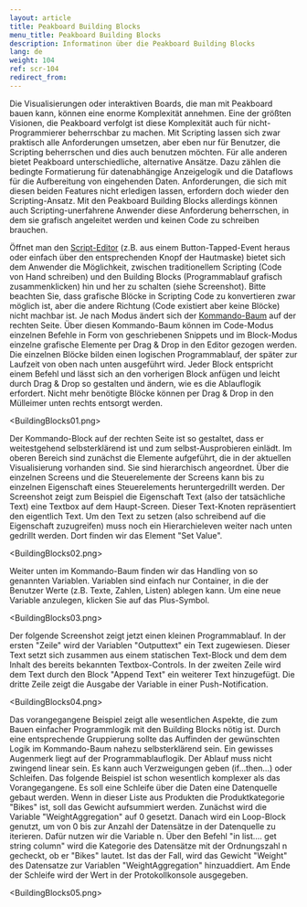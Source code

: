 ```yaml
---
layout: article
title: Peakboard Building Blocks
menu_title: Peakboard Building Blocks
description: Informatinon über die Peakboard Building Blocks
lang: de
weight: 104
ref: scr-104
redirect_from:
---
```


Die Visualisierungen oder interaktiven Boards, die man mit Peakboard bauen kann, können eine enorme Komplexität annehmen. 
Eine der größten Visionen, die Peakboard verfolgt ist diese Komplexität auch für nicht-Programmierer beherrschbar zu machen. 
Mit Scripting lassen sich zwar praktisch alle Anforderungen umsetzen, aber eben nur für Benutzer, die Scripting beherrschen und dies auch benutzen möchten. 
Für alle anderen bietet Peakboard unterschiedliche, alternative Ansätze. 
Dazu zählen die bedingte Formatierung für datenabhängige Anzeigelogik und die Dataflows für die Aufbereitung von eingehenden Daten. 
Anforderungen, die sich mit diesen beiden Features nicht erledigen lassen, erfordern doch wieder den Scripting-Ansatz. 
Mit den Peakboard Building Blocks allerdings können auch Scripting-unerfahrene Anwender diese Anforderung beherrschen, in dem sie grafisch angeleitet werden und keinen Code zu schreiben brauchen.

Öffnet man den [Script-Editor](/scripting/de-script-editor.html) (z.B. aus einem Button-Tapped-Event heraus oder einfach über den entsprechenden Knopf der Hautmaske) bietet sich dem Anwender die Möglichkeit, zwischen traditionellem Scripting (Code von Hand schreiben) und den Building Blocks (Programmablauf grafisch zusammenklicken) hin und her zu schalten (siehe Screenshot). 
Bitte beachten Sie, dass grafische Blöcke in Scripting Code zu konvertieren zwar möglich ist, aber die andere Richtung (Code existiert aber keine Blöcke) nicht machbar ist. 
Je nach Modus ändert sich der [Kommando-Baum](/scripting/de-script-tree.html) auf der rechten Seite. 
Über diesen Kommando-Baum können im Code-Modus einzelnen Befehle in Form von geschriebenen Snippets und im Block-Modus einzelne grafische Elemente per Drag & Drop in den Editor gezogen werden.
Die einzelnen Blöcke bilden einen logischen Programmablauf, der später zur Laufzeit von oben nach unten ausgeführt wird. 
Jeder Block entspricht einem Befehl und lässt sich an den vorherigen Block anfügen und leicht durch Drag & Drop so gestalten und ändern, wie es die Ablauflogik erfordert. 
Nicht mehr benötigte Blöcke können per Drag & Drop in den Mülleimer unten rechts entsorgt werden.

<BuildingBlocks01.png>

Der Kommando-Block auf der rechten Seite ist so gestaltet, dass er weitestgehend selbsterklärend ist und zum selbst-Ausprobieren einlädt. 
Im oberen Bereich sind zunächst die Elemente aufgeführt, die in der aktuellen Visualisierung vorhanden sind. 
Sie sind hierarchisch angeordnet. 
Über die einzelnen Screens und die Steuerelemente der Screens kann bis zu einzelnen Eigenschaft eines Steuerelements heruntergedrillt werden. 
Der Screenshot zeigt zum Beispiel die Eigenschaft Text (also der tatsächliche Text) eine Textbox auf dem Haupt-Screen. 
Dieser Text-Knoten repräsentiert den eigentlich Text. 
Um den Text zu setzen (also schreibend auf die Eigenschaft zuzugreifen) muss noch ein Hierarchieleven weiter nach unten gedrillt werden. 
Dort finden wir das Element "Set Value".

<BuildingBlocks02.png>

Weiter unten im Kommando-Baum finden wir das Handling von so genannten Variablen. 
Variablen sind einfach nur Container, in die der Benutzer Werte (z.B. Texte, Zahlen, Listen) ablegen kann. 
Um eine neue Variable anzulegen, klicken Sie auf das Plus-Symbol.

<BuildingBlocks03.png>

Der folgende Screenshot zeigt jetzt einen kleinen Programmablauf. 
In der ersten "Zeile" wird der Variablen "Outputtext" ein Text zugewiesen. 
Dieser Text setzt sich zusammen aus einem statischen Text-Block und dem dem Inhalt des bereits bekannten Textbox-Controls. 
In der zweiten Zeile wird dem Text durch den Block "Append Text" ein weiterer Text hinzugefügt. 
Die dritte Zeile zeigt die Ausgabe der Variable in einer Push-Notification.

<BuildingBlocks04.png>

Das vorangegangene Beispiel zeigt alle wesentlichen Aspekte, die zum Bauen einfacher Programmlogik mit den Building Blocks nötig ist. 
Durch eine entsprechende Gruppierung sollte das Auffinden der gewünschten Logik im Kommando-Baum nahezu selbsterklärend sein. 
Ein gewisses Augenmerk liegt auf der Programmablauflogik. 
Der Ablauf muss nicht zwingend linear sein. 
Es kann auch Verzweigungen geben (if...then...) oder Schleifen. 
Das folgende Beispiel ist schon wesentlich komplexer als das Vorangegangene. 
Es soll eine Schleife über die Daten eine Datenquelle gebaut werden. 
Wenn in dieser Liste aus Produkten die Produktkategorie "Bikes" ist, soll das Gewicht aufsummiert werden. 
Zunächst wird die Variable "WeightAggregation" auf 0 gesetzt. 
Danach wird ein Loop-Block genutzt, um von 0 bis zur Anzahl der Datensätze in der Datenquelle zu iterieren. 
Dafür nutzen wir die Variable n. 
Über den Befehl "in list.... get string column" wird die Kategorie des Datensätze mit der Ordnungszahl n gecheckt, ob er "Bikes" lautet. 
Ist das der Fall, wird das Gewicht "Weight" des Datensatze zur Variablen "WeightAggregation" hinzuaddiert. 
Am Ende der Schleife wird der Wert in der Protokollkonsole ausgegeben.

<BuildingBlocks05.png>